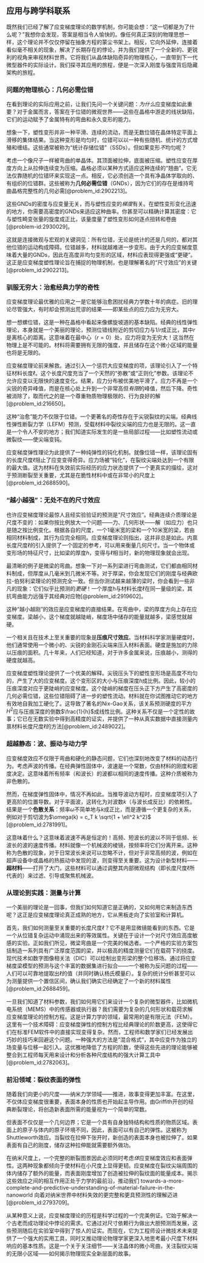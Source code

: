 ## 应用与跨学科联系

既然我们已经了解了应变梯度理论的数学机制，你可能会想：“这一切都是为了什么呢？”我想你会发现，答案是相当令人愉快的。像任何真正深刻的物理思想一样，这个理论并不仅仅停留在抽象方程的蒙尘书架上。相反，它向外延伸，连接着看似毫不相关的现象，解决了长期存在的悖论，并为我们提供了一个全新的、更锐利的视角来审视材料世界。它将我们从晶体缺陷奇异的物理核心，一直带到下一代微型器件的实际设计。我们探寻其应用的旅程，便是一次深入刚度与强度背后隐藏架构的旅程。

### 问题的物理核心：几何必需位错

在看到理论的实际应用之前，让我们先问一个关键问题：*为什么*应变梯度如此重要？对于金属而言，答案在于位错的微观世界——这些在晶格中游走的线状缺陷，它们的运动赋予了金属特有的弯曲和永久变形的能力。

想象一下，塑性变形并非一种平滑、连续的流动，而是无数位错在晶体特定平面上滑移的集体结果。当这种变形是均匀时，位错可以以一种有些随机、统计的方式增殖和缠结。这些通常被称为“统计存储位错”（SSDs）。但如果变形*不*均匀呢？

考虑一个像尺子一样被弯曲的单晶体。其顶面被拉伸，底面被压缩。塑性应变在厚度方向上从拉伸连续变为压缩。晶格必须以某种方式适应这种连续的“翘曲”。它无法仅靠随机的位错环来实现这一点。相反，它必须创造一个具有净晶体学取向的、有组织的位错群。这些被称为**几何必需位错**（GNDs），因为它们的存在是维持弯曲晶格完整性的几何必需[@problem_id:2902213]。

这些GNDs的密度与应变量无关，而与塑性应变的*梯度*有关。在塑性变形变化迅速的地方，你需要高密度的GNDs来适应这种曲率。你甚至可以精确计算其密度：它与塑性畸变张量的旋度成正比，该量度量了塑性变形如何逐点扭转和卷曲[@problem-id:2930029]。

这就是连接微观与宏观的关键洞见：所有位错，无论是统计的还是几何的，都对其他位错的运动构成障碍。位错越多，材料就越难进一步变形。由于大的应变梯度意味着大量的GNDs，因此在高度非均匀变形的区域，材料应表现得更强或“更硬”。这正是应变梯度塑性理论旨在捕捉的物理机制，也是理解著名的“尺寸效应”的关键[@problem_id:2902213]。

### 驯服无穷大：治愈经典力学的奇性

应变梯度理论最优雅的应用之一是它能够治愈困扰经典力学数十年的病症。旧的理论尽管强大，有时却会预测出荒谬的结果——即某些点的应力应为无穷大。

想一想螺位错，这是一种在晶格中看起来像螺旋坡道的基本缺陷。经典的线性弹性理论，本身就是一个美丽的理论，预测位错线附近的剪切应力与$1/r$成正比，其中$r$是离核心的距离。这意味着在最中心（$r=0$）处，应力将变为无穷大！这当然在物理上是不可能的。材料将需要拥有无限的强度，并且储存在这个微小区域的能量也将是无限的。

应变梯度理论前来解救。通过引入一个惩罚大应变梯度的项，该理论引入了一个特征材料长度$\ell$。这个长度尺度充当了一个天然的“弥散”或“正则化”参数。该理论不允许应变以无限快的速度变化。结果，应力分布被优美地平滑了。应力不再是一个尖锐的奇异峰值，而是在核心处上升到一个非常高但*有限*的峰值，然后下降。奇性被消除了，取而代之的是一个尊重物质物理极限的、行为良好的解[@problem_id:216650]。

这种“治愈”能力不仅限于位错。一个更著名的奇性存在于尖锐裂纹的尖端。经典线性弹性断裂力学（LEFM）预测，受载材料中裂纹尖端的应力也是无限的。这一直是一个令人不安的地方；我们知道实际发生的是一些局部过程——比如塑性流动或微裂纹——使尖端变钝。

应变梯度弹性理论为此提供了一种纯弹性的钝化机制。就像位错一样，该理论固有的长度尺度$\ell$阻止了应变变得奇异。应力场被“钝化”，在裂纹尖端处达到一个有限的最大值。这为材料在失效前实际经历的应力状态提供了一个更真实的描绘，这对于预测断裂至关重要，尤其是在脆性材料中或在非常小的尺度上[@problem_id:2688590]。

### “越小越强”：无处不在的尺寸效应

也许应变梯度理论最惊人且经实验验证的预测是“尺寸效应”。经典连续介质理论是尺度不变的：如果你按比例放大一个问题——力、几何形状——解（如应力）也只是随之按比例变化。根据各自的尺度，一个1毫米宽的梁和一个10米宽的梁，若由相同材料制成，其行为应完全相同。应变梯度理论则指出，这并非总是如此。内禀长度尺度$\ell$的引入提供了一个固定的参考，可以用来衡量几何尺寸。当一个物体或变形场的特征尺寸，比如梁的厚度$h$，变得与$\ell$相当时，新的物理现象就会出现。

最清晰的例子是微梁的弯曲。想象一下对一系列梁进行弯曲测试，它们都由相同材料制成，但厚度从几毫米到几微米不等。对于厚梁，你会发现它们的刚度与经典欧拉-伯努利梁理论的预测完全一致。但当你测试越来越薄的梁时，你会看到一些非凡的现象：它们似乎比预测的*更硬*！一个厚度$h$与材料长度$\ell$在同一量级的梁，其抗弯曲能力远强于其经典对应物[@problem_id:2919602]。

这种“越小越刚”的效应是应变梯度的直接结果。在弯曲中，梁的厚度方向上存在应变梯度。梁越小，这个梯度就越陡峭，梯度场中储存的能量就越多，梁感觉就越硬。

一个相关且在技术上至关重要的现象是**压痕尺寸效应**。当材料科学家测量硬度时，他们通常使用一个微小的、尖锐的金刚石尖端来压入材料表面。硬度是施加的力除以压痕的面积。几十年来，人们已经知道，对于许多金属来说，压痕越小，测得的硬度就越高。

应变梯度塑性理论提供了一个优美的解释。尖锐压头下的塑性变形场是高度不均匀的，产生了大的应变梯度。这个变形区的大小与压痕深度$h$成比例。因此，较小的压痕深度对应于更陡峭的应变梯度。这个陡峭的梯度在压头正下方产生了高密度的几何必需位错，这些位错阻碍了进一步的塑性流动。材料就在你试图推动它的地方有效地自我加工硬化了。这导致了著名的Nix-Gao关系，该关系预测硬度的平方$H^2$应与压痕深度的倒数$\frac{1}{h}$成线性比例。这种关系不仅是一个定性的故事；它已在无数实验中得到高精度的证实，并提供了一种从真实数据中直接测量内禀材料长度尺度$\ell$的方法[@problem_id:2489022]。

### 超越静态：波、振动与动力学

应变梯度效应不仅限于弯曲和硬化的静态问题，它们也深刻地改变了材料的动态行为。考虑声波的传播。在经典弹性固体中，波速是一个常数，仅由材料的刚度和密度决定。这意味着所有频率（和波长）的波都以相同的速度传播。这种介质被称为非色散的。

然而，在梯度弹性固体中，情况不再如此。当推导波动方程时，应变梯度项引入了更高阶的位置导数。对于平面波，这转化为对波数$k$（与波长成反比）的依赖性。结果是一个**色散关系**：频率$\omega$不简单地与$k$成正比，而是遵循一个更复杂的关系，例如对于剪切波为$\omega(k) = c_T k \sqrt{1 + \ell^2 k^2}$ [@problem_id:2781991]。

这意味着什么？这意味着波速不再是恒定的！高频、短波长的波以不同于低频、长波长的波的速度传播。材料就像一个机械波的棱镜，按频率将它们分离开来。这种称为色散的现象，对于日常波长来说可以忽略不计，但对于非常高频的波，例如在超声设备中或晶格的热振动中发现的波，则变得至关重要。这为设计新型材料——**超材料**——打开了大门，这些材料可以通过调整其内部微观结构（即长度尺度$\ell$所代表的）来过滤、引导或聚焦机械波。

### 从理论到实践：测量与计算

一个美丽的理论是一回事，但我们如何知道它是正确的，又如何用它来制造东西呢？这正是应变梯度理论真正成熟的地方，它从黑板走向了实验室和计算机。

首先，我们如何测量至关重要的长度尺度$\ell$？它不是用显微镜能看到的东西。它是一个从位错复杂运动中涌现出来的等效属性。关键在于设计一个对尺寸效应高度敏感的实验。正如我们所见，微梁弯曲是一个完美的候选者。一个严格的实验方案包括制造一系列具有广泛厚度范围的梁，并以极高的精度测量它们在载荷下的挠度。现代技术如数字图像相关法（DIC）可以绘制出变形梁的整个位移场。通过将应变梯度梁模型的预测与这个丰富的数据集进行拟合——一个被称为反问题的过程——人们可以可靠地提取出$\ell$的值（并同时确认杨氏模量$E$）。复杂的统计分析甚至可以为测量提供一个置信区间，确认我们确实已经确定了一个新的材料属性[@problem_id:2688459]。

一旦我们知道了材料参数，我们如何用它们来设计一个复杂的微型器件，比如微机电系统（MEMS）中的传感器或执行器？我们需要为复杂的几何形状和载荷求解应变梯度理论的控制方程。这是计算力学的领域，最常用的是有限元法（FEM）。这里有一个技术障碍：应变梯度弹性的控制方程比经典理论的阶数更高，这使得它们在标准FEM软件中的直接实现变得复杂。然而，工程师和数学家们已经发展出巧妙的技巧来回避这个问题。一种强大的方法是“混合格式”，其中应变作为独立的场变量与位移一起引入。这优雅地降低了方程的阶数，使得这些先进的理论能够被整合到工程师每天用来设计和分析各种尺度结构的强大计算工具中[@problem_id:2782063]。

### 前沿领域：裂纹表面的弹性

随着我们向更小的尺度——纳米力学领域——推进，故事变得更加丰富。在这里，不仅体应变梯度很重要，表面本身的性质也开始起主导作用。由Griffith开创的经典断裂理论，将创造新表面所需的能量视为一个简单的常数。

但表面不仅仅是一个几何边界；它是一个具有自身独特结构和性质的物质区域。表面上的原子与体内的原子环境不同，因此，表面可以有自己的弹性。这被称为Shuttleworth效应。当裂纹在拉伸下张开时，新创造的表面本身也被拉伸了。如果表面有自己的刚度，储存这种拉伸能就需要额外做功。

在纳米尺度上，一个完整的断裂图景因此必须同时考虑*体*应变梯度效应和表面弹性。这两种现象都倾向于使材料在小尺度上显得更韧。应变梯度在裂纹尖端周围的体内储存了额外的能量，而表面刚度增加了创造被拉伸的裂纹面的能量成本。揭示这些效应之间的相互作用正处于力学的最前沿，推动我们 towards-a-more-complete-and-predictive-understanding-of-material-failure-in-the-nanoworld 向着对纳米世界中材料失效的更完整和更具预测性的理解迈进[@problem_id:2793709]。

从某种意义上说，应变梯度理论的历程是科学过程的一个完美例证。它始于解决一个古老而成功理论中悖论的需求。它通过对尺寸依赖行为做出大胆预测而发展，这些预测随后在实验室中得到了惊人的证实。而现在，它为工程师设计微技术未来提供了一个强大的实用工具，同时又推动理论物理学家更深入地思考最小尺度下材料响应的基本性质。这是一个关于关注细节——关注晶体的微小弯曲，关注裂纹尖端的无限小区域——如何揭示物理现实全新层面的故事。